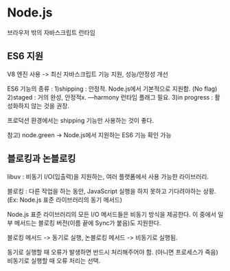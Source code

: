 # Node.js

브라우저 밖의 자바스크립트 런타임

## ES6 지원

V8 엔진 사용 -> 최신 자바스크립트 기능 지원, 성능/안정성 개선

ES6 기능의 종류 :
1)shipping : 안정적. Node.js에서 기본적으로 지원함. (No flag)
2)staged : 거의 완성, 안정적x. —harmony 런타임 플래그 필요.
3)in progress : 활성화하지 않는 것을 권장.

프로덕션 환경에서는 shipping 기능만 사용하는 것이 좋다.

참고) node.green -> Node.js에서 지원하는 ES6 기능 확인 가능

## 블로킹과 논블로킹

libuv : 비동기 I/O(입출력)을 지원하는, 여러 플랫폼에서 사용 가능한 라이브러리.

블로킹 : 다른 작업을 하는 동안, JavaScript 실행을 하지 못하고 기다려야하는 상황.
(Ex: Node.js 표준 라이브러리의 동기 메서드)

Node.js 표준 라이브러리의 모든 I/O 메서드들은
비동기 방식을 제공한다.
이 중에서 일부 메서드는 블로킹 버전(이름 끝에 Sync가 붙음)도 지원한다.

블로킹 메서드 -> 동기로 실행,
논블로킹 메서드 -> 비동기로 실행됨.

동기로 실행할 때 오류가 발생하면 반드시 처리해주어야 함. (아니면 프로세스가 죽음)
비동기로 실행할 때 오류 처리는 선택.
